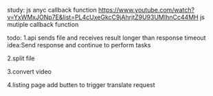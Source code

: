 study:
js anyc callback function
https://www.youtube.com/watch?v=YxWMxJONp7E&list=PL4cUxeGkcC9jAhrjtZ9U93UMIhnCc44MH
js mutiple callback function

todo:
1.api sends file and receives result longer than response timeout
  idea:Send response and continue to perform tasks

2.split file

3.convert video

4.listing page add butten to trigger translate request
